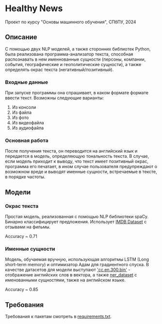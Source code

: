 # Healthy News

Проект по курсу "Основы машинного обучения", СПбПУ, 2024

## Описание

С помощью двух NLP моделей, а также сторонних библиотек Python, была реализована программа-анализатор текста, способная распознавать в нем именнованные сущности (персоны, компании, события, географические и геополитические сущности), а также определять окрас текста (негативный/позитивный).

### Входные данные

При запуске программы она спрашивает, в каком формате формате ввести текст. Возможны следующие варианты:
1. Из консоли
2. Из файла
3. Из фото
4. Из видеофайла
5. Из аудиофайла

### Основная работа

После получения текста, он переводится на английский язык и передается в модель, определяющую тональность текста. В случае, если модель приходит к выводу, что текст имеет позитивный окрас, программа его печатает, в ином случае пользователя предупреждают о возможном вреде и выводят именные сущности, встречаемые в тексте, в порядке частоты.

## Модели

### Окрас текста

Простая модель, реализованная с помощью NLP библиотеки spaCy. Бинарно классифицирует предложения. Использует [IMDB Dataset](https://www.kaggle.com/datasets/lakshmi25npathi/imdb-dataset-of-50k-movie-reviews) с отзывами на фильмы.

Accuracy ~ 0.71

### Именные сущности

Модель, обучаемая вручную, использующая алгоритмы LSTM (Long short-term memory) и оптимизатор Адам для градиентного спуска. В качестве датасетов для модели выступают ['cc.en.300.bin'](https://fasttext.cc/docs/en/crawl-vectors.html) - отображение английских слов в вектора, а также [ner_dataset](https://www.kaggle.com/datasets/abhinavwalia95/entity-annotated-corpus/data) с именованными сущностями, также на английском языке.

Accuracy ~ 0.85

## Требования

Требования к пакетам смотреть в [requirements.txt](requirements.txt).

